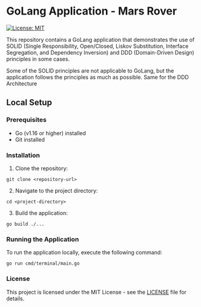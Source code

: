 # GoLang Application - Mars Rover
[![License: MIT](https://img.shields.io/badge/License-MIT-yellow.svg)](https://opensource.org/licenses/MIT)

This repository contains a GoLang application that demonstrates the use of SOLID (Single Responsibility, Open/Closed, Liskov Substitution, Interface Segregation, and Dependency Inversion) and DDD (Domain-Driven Design) principles in some cases.

Some of the SOLID principles are not applicable to GoLang, but the application follows the principles as much as possible. Same for the DDD Architecture

## Local Setup

### Prerequisites
- Go (v1.16 or higher) installed
- Git installed

### Installation
1. Clone the repository:
```shell
git clone <repository-url>
```
2. Navigate to the project directory:
```shell
cd <project-directory>
```
3. Build the application:
```shell
go build ./...
```
### Running the Application
To run the application locally, execute the following command:
```shell
go run cmd/terminal/main.go
```

### License
This project is licensed under the MIT License - see the [LICENSE](LICENSE) file for details.
